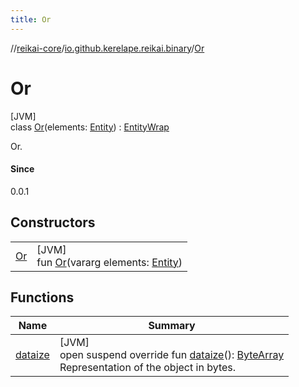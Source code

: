 ```yaml
---
title: Or
---
```

//[reikai-core](../../../index.html)/[io.github.kerelape.reikai.binary](../index.html)/[Or](index.html)



# Or



[JVM]\
class [Or](index.html)(elements: [Entity](../../io.github.kerelape.reikai/-entity/index.html)) : [EntityWrap](../../io.github.kerelape.reikai/-entity-wrap/index.html)

Or.



#### Since



0.0.1



## Constructors


| | |
|---|---|
| [Or](-or.html) | [JVM]<br>fun [Or](-or.html)(vararg elements: [Entity](../../io.github.kerelape.reikai/-entity/index.html)) |


## Functions


| Name | Summary |
|---|---|
| [dataize](../../io.github.kerelape.reikai/-entity/dataize.html) | [JVM]<br>open suspend override fun [dataize](../../io.github.kerelape.reikai/-entity/dataize.html)(): [ByteArray](https://kotlinlang.org/api/latest/jvm/stdlib/kotlin/-byte-array/index.html)<br>Representation of the object in bytes. |

